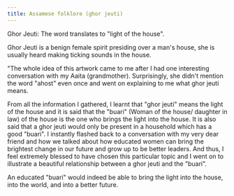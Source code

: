 ```yaml
---
title: Assamese folklore (ghor jeuti)
---
```

Ghor Jeuti: The word translates to "light of the house".

Ghor Jeuti is a benign female spirit presiding over a man's house, she is usually heard making ticking sounds in the house.

"The whole idea of this artwork came to me after I had one interesting conversation with my Aaita (grandmother). Surprisingly, she didn't mention the word "ahost" even once and went on explaining to me what ghor jeuti means.

From all the information I gathered, I learnt that "ghor jeuti" means the light of the house and it is said that the "buari" (Woman of the house/ daughter in law) of the house is the one who brings the light into the house. It is also said that a ghor jeuti would only be present in a household which has a good
"buari". I instantly flashed back to a conversation with my very dear friend and how we talked about how educated women can bring the brightest change in our future and grow up to be better leaders. And thus, I feel extremely blessed to have chosen this particular topic and I went on to illustrate a beautiful relationship between a ghor jeuti and the
"buari". 

An educated "buari" would indeed be able to bring the light into the house, into the world, and into a better future. 
